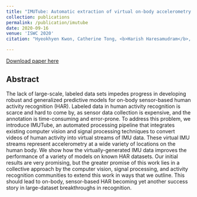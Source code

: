 ```yaml
---
title: "IMUTube: Automatic extraction of virtual on-body accelerometry from video for human activity recognition"
collection: publications
permalink: /publication/imutube
date: 2020-09-16
venue: 'ISWC 2020'
citation: "Hyeokhyen Kwon, Catherine Tong, <b>Harish Haresamudram</b>, Yan Gao, Gregory D. Abowd, Nicholas D. Lane, and Thomas Plötz. 2020. IMUTube: Automatic Extraction of Virtual on-body Accelerometry from Video for Human Activity Recognition. Proc. ACM Interact. Mob. Wearable Ubiquitous Technol. 4, 3, Article 87 (September 2020), 29 pages."

---
```


[Download paper here](http://harkash.github.io/files/imutube.pdf)

## Abstract
The lack of large-scale, labeled data sets impedes progress in developing robust and generalized predictive models for on-body sensor-based human activity recognition (HAR). Labeled data in human activity recognition is scarce and hard to come by, as sensor data collection is expensive, and the annotation is time-consuming and error-prone. To address this problem, we introduce IMUTube, an automated processing pipeline that integrates existing computer vision and signal processing techniques to convert videos of human activity into virtual streams of IMU data. These virtual IMU streams represent accelerometry at a wide variety of locations on the human body. We show how the virtually-generated IMU data improves the performance of a variety of models on known HAR datasets. Our initial results are very promising, but the greater promise of this work lies in a collective approach by the computer vision, signal processing, and activity recognition communities to extend this work in ways that we outline. This should lead to on-body, sensor-based HAR becoming yet another success story in large-dataset breakthroughs in recognition.